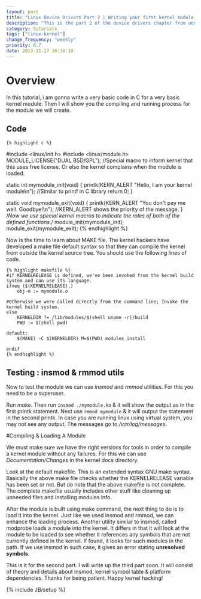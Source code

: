 ```yaml
---
layout: post
title: "Linux Device Drivers Part 2 | Writing your first kernel module!"
description: "This is the part 2 of the device drivers chapter from understanding linux kernel series. In this we will compile and run our first module."
category: tutorials
tags: ["linux-kernel"]
change_frequency: "weekly"
priority: 0.7
date: 2013-11-17 16:30:10
---
```

# Overview
In this tutorial, i am gonna write a very basic code in C for a very basic kernel module. Then I will show you the compiling and running process for the module we will create.



## Code

    {% highlight c %}

#include <linux/init.h>
#include <linux/module.h>
MODULE_LICENSE("DUAL BSD/GPL"); //Special macro to inform kernel that this uses free license. Or else the kernel complains when the module is loaded.

static int mymodule_init(void)
{
    printk(KERN_ALERT "Hello, I am your kernel module\n"); //Similar to printf in C library
    return 0;
}

static void mymodule_exit(void)
{
    printk(KERN_ALERT "You don't pay me well. Goodbye!\n"); //KERN_ALERT shows the priority of the message.
}
/*Now we use special kernel macros to indicate the roles of both of the defined functions.*/
module_init(mymodule_init);
module_exit(mymodule_exit);
    {% endhighlight %}

Now is the time to learn about MAKE file. The kernel hackers have developed a make file default syntax so that they can compile the kernel from outside the kernel source tree. You should use the following lines of code.

    {% highlight makefile %}
    #if KERNELRELEASE is defined, we've been invoked from the kernel build system and can use its language.
    ifneq ($(KERNELRELEASE),)
        obj-m := mymodule.o

    #Otherwise we were called directly from the command line; Invoke the kernel build system.
    else
        KERNELDIR ?= /lib/modules/$(shell uname -r)/build
        PWD := $(shell pwd)

    default:
        $(MAKE) -C $(KERNELDIR) M=$(PWD) modules_install

    endif
    {% endhighlight %}

## Testing : insmod & rmmod utils
Now to test the module we can use *insmod* and *rmmod* utilities. For this you need to be a superuser.

Run *make*.
Then run `insmod ./mymodule.ko` & it will show the output as in the first printk statement. Next use `rmmod mymodule` & it will output the statement in the second printk. In case you are running linux using virtual system, you may not see any output. The messages go to */var/log/messages*.

#Compiling & Loading A Module

We must make sure we have the right versions for tools in order to compile a kernel module without any failures. For this we can use *Documentation/Changes* in the kernel docs directory.

Look at the default makefile. This is an extended syntax GNU make syntax. Basically the above make file checks whether the KERNELRELEASE variable has been set or not. But do note that the above makefile is not complete. The complete makefile usually includes other stuff like cleaning up unneeded files and installing modules info.

After the module is built using make command, the next thing to do is to load it into the kernel. Just like we used insmod and rmmod, we can enhance the loading process. Another utility similar to insmod, called modprobe loads a module into the kernel. It differs in that it will look at the module to be loaded to see whether it references any symbols that are not currently defined in the kernel. If found, it looks for such modules in the path. If we use insmod in such case, it gives an error stating **unresolved symbols**.

This is it for the second part. I will write up the third part soon. It will consist of theory and details about insmod, kernel symbol table & platform dependencies. Thanks for being patient. Happy kernel hacking!


{% include JB/setup %}
